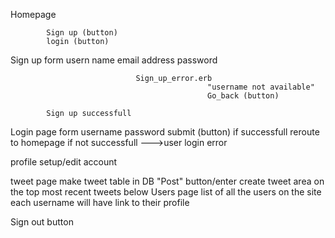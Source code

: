 Homepage

			Sign up (button)
			login (button)


Sign up
		form
			usern name
			email address
			password	

								Sign_up_error.erb
												"username not available"	
												Go_back (button)

			Sign up successfull

Login page
			form
				username
				password
				submit (button)
					if successfull reroute to homepage
					if not successfull --->user login error







profile setup/edit account


tweet page
		 make tweet table in DB
		 "Post" button/enter
		 create tweet area on the top
		 most recent tweets below
Users page
			list of all the users on the site
			each username will have link to their profile


Sign out button




		